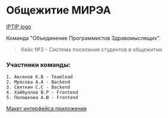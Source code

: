 # Общежитие МИРЭА

[IPTIP logo](https://sun1-18.userapi.com/GZGNwwtEjN_Nf3saROKqgsXAXv3MOkfoBC47ow/mOnal7Y8RLo.jpg)

Команда "Объединение Программистов Здравомыслящих".

> Кейс №3 - Система поселения студентов в общежитии

### Участники команды:
```
1. Аксенов К.В - Teamlead
2. Мрясова А.А - Backend
3. Святкин С.С - Backend
4. Хайбуллов В.Р - Frontend
5. Полошкова А.Ю - Frontend
```

[Макет интерфейса приложения](https://www.figma.com/file/yUZuWUje0gUnTWc1KWGLGY/%D0%9E%D0%B1%D1%89%D0%B0%D0%B3%D0%B0-%D0%9C%D0%98%D0%A0%D0%AD%D0%90?type=design&node-id=0%3A1&mode=design&t=ywzCg7kWiQ7zGbdz-1)

